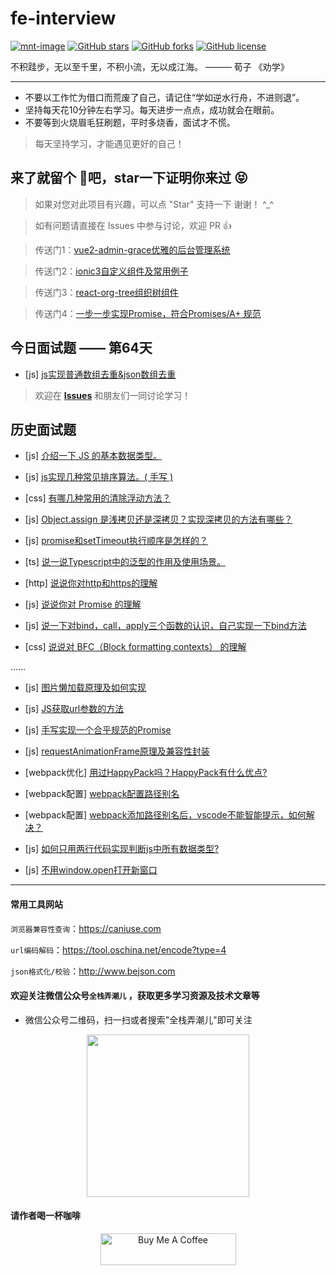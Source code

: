 # fe-interview

[![mnt-image](https://img.shields.io/maintenance/yes/2020.svg)](../../commits/master)
[![GitHub stars](https://img.shields.io/github/stars/daily-interview/fe-interview.svg)](https://github.com/daily-interview/fe-interview/stargazers)
[![GitHub forks](https://img.shields.io/github/forks/daily-interview/fe-interview.svg)](https://github.com/daily-interview/fe-interview/network)
[![GitHub license](https://img.shields.io/badge/license-MIT-blue.svg)](https://github.com/daily-interview/fe-interview/blob/master/LICENSE)

不积跬步，无以至千里，不积小流，无以成江海。 ——— 荀子 《劝学》

---

- 不要以工作忙为借口而荒废了自己，请记住“学如逆水行舟，不进则退”。
- 坚持每天花10分钟左右学习。每天进步一点点，成功就会在眼前。
- 不要等到火烧眉毛狂刷题，平时多烧香，面试才不慌。
> 每天坚持学习，才能遇见更好的自己！

## 来了就留个 :feet:吧，star一下证明你来过  :stuck_out_tongue_closed_eyes:

>  如果对您对此项目有兴趣，可以点 "Star" 支持一下 谢谢！ ^_^

>  如有问题请直接在 Issues 中参与讨论，欢迎 PR 👍

>  传送门1：[vue2-admin-grace优雅的后台管理系统](https://github.com/artdong/vue-admin)

>  传送门2：[ionic3自定义组件及常用例子](https://github.com/artdong/ionic3-awesome)

>  传送门3：[react-org-tree组织树组件](https://github.com/artdong/react-org-tree)

>  传送门4：[一步一步实现Promise，符合Promises/A+ 规范](https://github.com/artdong/promise)


## 今日面试题 —— 第64天  

- [js] [js实现普通数组去重&json数组去重
](https://github.com/daily-interview/fe-interview/issues/65)

> 欢迎在 [**Issues**](https://github.com/daily-interview/fe-interview/issues) 和朋友们一同讨论学习！

## 历史面试题

- [js] [介绍一下 JS 的基本数据类型。](https://github.com/daily-interview/fe-interview/issues/1)

- [js] [js实现几种常见排序算法。( 手写 )](https://github.com/daily-interview/fe-interview/issues/2)

- [css] [有哪几种常用的清除浮动方法？](https://github.com/daily-interview/fe-interview/issues/3)

- [js] [Object.assign 是浅拷贝还是深拷贝？实现深拷贝的方法有哪些？](https://github.com/daily-interview/fe-interview/issues/4)

- [js] [promise和setTimeout执行顺序是怎样的？](https://github.com/daily-interview/fe-interview/issues/5)

- [ts] [说一说Typescript中的泛型的作用及使用场景。](https://github.com/daily-interview/fe-interview/issues/6)

- [http] [说说你对http和https的理解](https://github.com/daily-interview/fe-interview/issues/7)

- [js] [说说你对 Promise 的理解](https://github.com/daily-interview/fe-interview/issues/8)

- [js] [说一下对bind，call，apply三个函数的认识，自己实现一下bind方法](https://github.com/daily-interview/fe-interview/issues/9)

- [css] [说说对 BFC（Block formatting contexts） 的理解](https://github.com/daily-interview/fe-interview/issues/10)

......

- [js] [图片懒加载原理及如何实现](https://github.com/daily-interview/fe-interview/issues/51)

- [js] [JS获取url参数的方法](https://github.com/daily-interview/fe-interview/issues/52)

- [js] [手写实现一个合乎规范的Promise](https://github.com/daily-interview/fe-interview/issues/53)

- [js] [requestAnimationFrame原理及兼容性封装](https://github.com/daily-interview/fe-interview/issues/54)

- [webpack优化] [用过HappyPack吗？HappyPack有什么优点?](https://github.com/daily-interview/fe-interview/issues/55)

- [webpack配置] [webpack配置路径别名](https://github.com/daily-interview/fe-interview/issues/57)

- [webpack配置] [webpack添加路径别名后，vscode不能智能提示，如何解决？](https://github.com/daily-interview/fe-interview/issues/58)

- [js] [如何只用两行代码实现判断js中所有数据类型?](https://github.com/daily-interview/fe-interview/issues/59)

- [js] [不用window.open打开新窗口](https://github.com/daily-interview/fe-interview/issues/60)

---

#### 常用工具网站

`浏览器兼容性查询`：https://caniuse.com

`url编码解码`：https://tool.oschina.net/encode?type=4

`json格式化/校验`：http://www.bejson.com

#### 欢迎关注微信公众号`全栈弄潮儿` ，获取更多学习资源及技术文章等

* 微信公众号二维码，扫一扫或者搜索"全栈弄潮儿"即可关注

<p align='center'>
  <img src="https://gitee.com/artdong/vue-admin/raw/master/assets/images/qr_gh.jpg" width="260px" style="display:inline;">
</p>

#### 请作者喝一杯咖啡

<p align='center'>
  <a href="https://www.buymeacoffee.com/artd" target="_blank"><img src="https://cdn.buymeacoffee.com/buttons/arial-violet.png" alt="Buy Me A Coffee" style="height: 51px !important;width: 217px !important;" >
  </a>
</p>
